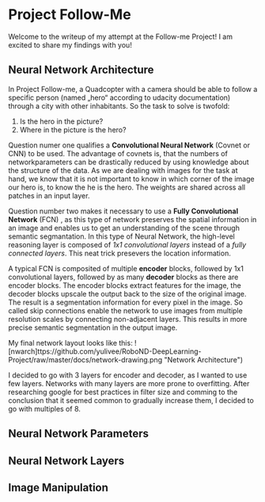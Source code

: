 # Project Follow-Me #

Welcome to the writeup of my attempt at the Follow-me Project! I am excited to share my findings with you!

## Neural Network Architecture

In Project Follow-me, a Quadcopter with a camera should be able to follow a specific person (named „hero“ according to udacity documentation)  through a city with other inhabitants. So the task to solve is twofold:
1. Is the hero in the picture?
2. Where in the picture is the hero?

Question numer one qualifies a **Convolutional Neural Network** (Covnet or CNN) to be used. The advantage of covnets is, that the numbers of networkparameters can be drastically reduced by using knowledge about the structure of the data. As we are dealing with images for the task at hand, we know that it is not important to know in which corner of the image our hero is, to know the he is the hero. The weights are shared across all patches in an input layer.

Question number two makes it necessary to use a **Fully Convolutional Network** (FCN) , as this type of network preserves the spatial information in an image and enables us to get an understanding of the scene through semantic segmantation. In this type of Neural Network, the high-level reasoning layer is composed of *1x1 convolutional layers* instead of a *fully connected layers*. This neat trick presevers the location information.

A typical FCN is composited of multiple **encoder** blocks, followed by 1x1 convolutional layers, followed by as many **decoder** blocks as there are encoder blocks. The encoder blocks extract features for the image, the decoder blocks upscale the output back to the size of the original image. The result is a segmentation information for every pixel in the image. So called skip connections enable the network to use images from multiple resolution scales by connecting non-adjacent layers. This results in more precise semantic segmentation in the output image.

My final network layout looks like this:
![nwarch]ttps://github.com/yulivee/RoboND-DeepLearning-Project/raw/master/docs/network-drawing.png "Network Architecture")

I decided to go with 3 layers for encoder and decoder, as I wanted to use few layers. Networks with many layers are more prone to overfitting. After researching google for best practices in filter size and comming to the conclusion that it seemed common to gradually increase them, I decided to go with multiples of 8.

## Neural Network Parameters

## Neural Network Layers

## Image Manipulation
